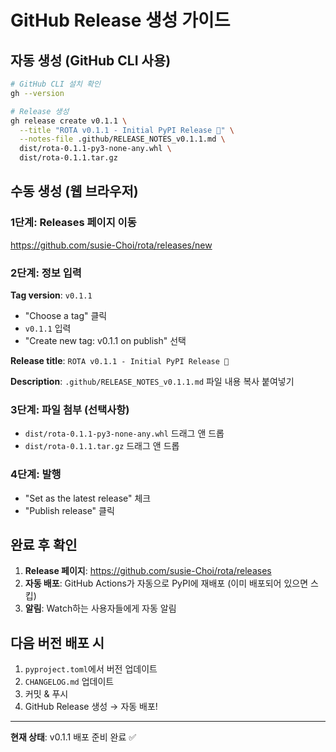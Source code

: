 # GitHub Release 생성 가이드

## 자동 생성 (GitHub CLI 사용)

```bash
# GitHub CLI 설치 확인
gh --version

# Release 생성
gh release create v0.1.1 \
  --title "ROTA v0.1.1 - Initial PyPI Release 🎉" \
  --notes-file .github/RELEASE_NOTES_v0.1.1.md \
  dist/rota-0.1.1-py3-none-any.whl \
  dist/rota-0.1.1.tar.gz
```

## 수동 생성 (웹 브라우저)

### 1단계: Releases 페이지 이동
https://github.com/susie-Choi/rota/releases/new

### 2단계: 정보 입력

**Tag version**: `v0.1.1`
- "Choose a tag" 클릭
- `v0.1.1` 입력
- "Create new tag: v0.1.1 on publish" 선택

**Release title**: `ROTA v0.1.1 - Initial PyPI Release 🎉`

**Description**: `.github/RELEASE_NOTES_v0.1.1.md` 파일 내용 복사 붙여넣기

### 3단계: 파일 첨부 (선택사항)
- `dist/rota-0.1.1-py3-none-any.whl` 드래그 앤 드롭
- `dist/rota-0.1.1.tar.gz` 드래그 앤 드롭

### 4단계: 발행
- "Set as the latest release" 체크
- "Publish release" 클릭

## 완료 후 확인

1. **Release 페이지**: https://github.com/susie-Choi/rota/releases
2. **자동 배포**: GitHub Actions가 자동으로 PyPI에 재배포 (이미 배포되어 있으면 스킵)
3. **알림**: Watch하는 사용자들에게 자동 알림

## 다음 버전 배포 시

1. `pyproject.toml`에서 버전 업데이트
2. `CHANGELOG.md` 업데이트
3. 커밋 & 푸시
4. GitHub Release 생성 → 자동 배포!

---

**현재 상태**: v0.1.1 배포 준비 완료 ✅
